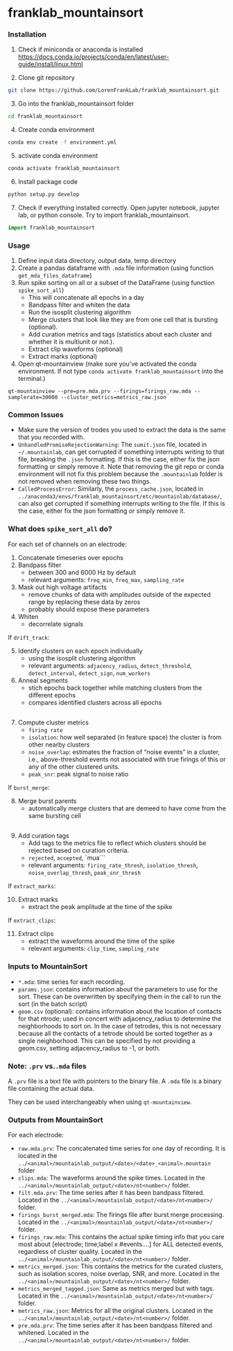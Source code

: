 # franklab_mountainsort

### Installation
1. Check if miniconda or anaconda is installed
https://docs.conda.io/projects/conda/en/latest/user-guide/install/linux.html

2. Clone git repository
```bash
git clone https://github.com/LorenFrankLab/franklab_mountainsort.git
```
3. Go into the franklab_mountainsort folder
```bash
cd franklab_mountainsort
```
4. Create conda environment
```bash
conda env create -f environment.yml
```
5. activate conda environment
```bash
conda activate franklab_mountainsort
```
6. Install package code
```bash
python setup.py develop
```
7. Check if everything installed correctly. Open jupyter notebook, jupyter lab, or python console. Try to import franklab_mountainsort.
```python
import franklab_mountainsort
```

### Usage
1. Define input data directory, output data, temp directory
2. Create a pandas dataframe with `.mda` file information (using function `get_mda_files_dataframe`)
3. Run spike sorting on all or a subset of the DataFrame (using function `spike_sort_all`)
   - This will concatenate all epochs in a day
   - Bandpass filter and whiten the data
   - Run the isosplit clustering algorithm
   - Merge clusters that look like they are from one cell that is bursting (optional).
   - Add curation metrics and tags (statistics about each cluster and whether it is multiunit or not.).
   - Extract clip waveforms (optional)
   - Extract marks (optional)
4. Open qt-mountainview (make sure you've activated the conda environment. If not type `conda activate franklab_mountainsort` into the terminal.)
```
qt-mountainview --pre=pre.mda.prv --firings=firings_raw.mda --samplerate=30000 --cluster_metrics=metrics_raw.json
```

### Common Issues
+ Make sure the version of trodes you used to extract the data is the same that you recorded with.
+ `UnhandledPromiseRejectionWarning`: The `sumit.json` file, located in `~/.mountainlab`, can get corrupted if something interrupts writing to that file, breaking the `.json` formatting. If this is the case, either fix the json formatting or simply remove it. Note that removing the git repo or conda environment will not fix this problem because the `.mountainlab` folder is not removed when removing these two things.
+ `CalledProcessError`: Similarly, the `process_cache.json`, located in `../anaconda3/envs/franklab_mountainsort/etc/mountainlab/database/`, can also get corrupted if something interrupts writing to the file. If this is the case, either fix the json formatting or simply remove it.
### What does `spike_sort_all` do?
For each set of channels on an electrode:
1. Concatenate timeseries over epochs
2. Bandpass filter
	+ between 300 and 6000 Hz by default
	+ relevant arguments: `freq_min`, `freq_max`, `sampling_rate`
3. Mask out high voltage artifacts
	+ remove chunks of data with amplitudes outside of the expected range by replacing these data by zeros
	+ probably should expose these parameters
4. Whiten
	+ decorrelate signals

If `drift_track`:

5. Identify clusters on each epoch individually
	+ using the isosplit clustering algorithm
	+ relevant arguments: `adjacency_radius`, `detect_threshold`, `detect_interval`, `detect_sign`, `num_workers`
6. Anneal segments
	+ stich epochs back together while matching clusters from the different epochs
	+ compares identified clusters across all epochs

##
7. Compute cluster metrics
	+ `firing rate`
	+ `isolation`: how well separated (in feature space) the cluster is from other nearby clusters
	+ `noise_overlap`: estimates the fraction of “noise events” in a cluster, i.e., above-threshold events not associated with true firings of this or any of the other clustered units.
	+ `peak_snr`: peak signal to noise ratio

If `burst_merge`:

8. Merge burst parents
	+ automatically merge clusters that are demeed to have come from the same bursting cell
##
9. Add curation tags
	+ Add tags to the metrics file to reflect which clusters should be
    rejected based on curation criteria.
    + `rejected`, `accepted`, `mua```
    + relevant arguments: `firing_rate_thresh`, `isolation_thresh`, `noise_overlap_thresh`, `peak_snr_thresh`

If `extract_marks`:

10. Extract marks
	+ extract the peak amplitude at the time of the spike

If `extract_clips`:

11. Extract clips
	+ extract the waveforms around the time of the spike
	+ relevant arguments: `clip_time`, `sampling_rate`

### Inputs to MountainSort
+ `*.mda`: time series for each recording.
+ `params.json`: contains information about the parameters to use for the sort. These can be overwritten by specifying them in the call to run the sort (in the batch script)
+ `geom.csv` (optional): contains information about the location of contacts for that ntrode; used in concert with adjacency_radius to determine the neighborhoods to sort on. In the case of tetrodes, this is not necessary because all the contacts of a tetrode should be sorted together as a single neighborhood. This can be specified by not providing a geom.csv, setting adjacency_radius to -1, or both.

### Note: `.prv` vs.`.mda` files
A `.prv` file is a text file with pointers to the binary file.
A `.mda` file is a binary file containing the actual data.

They can be used interchangeably when using `qt-mountainview`.


### Outputs from MountainSort
For each electrode:
+ `raw.mda.prv`: The concatenated time series for one day of recording. It is located in the `../<animal>/mountainlab_output/<date>/<date>_<animal>.mountain` folder
+ `clips.mda`: The waveforms around the spike times. Located in the `../<animal>/mountainlab_output/<date>/nt<number>/` folder.
+ `filt.mda.prv`: The time series after it has been bandpass filtered.  Located in the `../<animal>/mountainlab_output/<date>/nt<number>/` folder.
+ `firings_burst_merged.mda`: The firings file after burst merge processing.  Located in the `../<animal>/mountainlab_output/<date>/nt<number>/` folder.
+ `firings_raw.mda`: This contains the actual spike timing info that you care most about [electrode; time;label x #events….] for ALL detected events, regardless of cluster quality.  Located in the `../<animal>/mountainlab_output/<date>/nt<number>/` folder.
+ `metrics_merged.json`: This contains the metrics for the curated clusters, such as isolation scores, noise overlap, SNR, and more. Located in the `../<animal>/mountainlab_output/<date>/nt<number>/` folder.
+ `metrics_merged_tagged.json`: Same as metrics merged but with tags. Located in the `../<animal>/mountainlab_output/<date>/nt<number>/` folder.
+ `metrics_raw.json`: Metrics for all the original clusters. Located in the `../<animal>/mountainlab_output/<date>/nt<number>/` folder.
+ `pre.mda.prv`: The time series after it has been bandpass filtered and whitened. Located in the `../<animal>/mountainlab_output/<date>/nt<number>/` folder.

